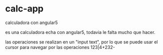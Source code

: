 # calc-app
calculadora con angular5

es una calculadora echa con angular5, todavia le falta mucho que hacer.

las operaciones se realizan en un "input text", por lo que se puede usar el 
cursor para navegar por las operaciones 123|4+232-
